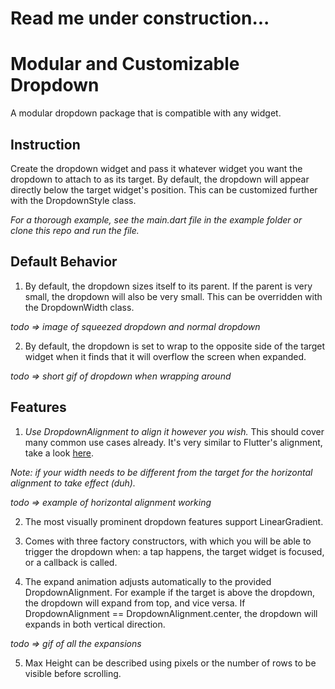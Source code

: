 # Read me under construction...

# Modular and Customizable Dropdown

A modular dropdown package that is compatible with any widget.

## Instruction

Create the dropdown widget and pass it whatever widget you want the dropdown to attach to as its target. 
By default, the dropdown will appear directly below the target widget's position. 
This can be customized further with the DropdownStyle class.

_For a thorough example, see the main.dart file in the example folder or clone this repo and run the file._

## Default Behavior

1. By default, the dropdown sizes itself to its parent. If the parent is very small, the dropdown will also be very small. This can be overridden with the DropdownWidth class.

_todo => image of squeezed dropdown and normal dropdown_
   
2. By default, the dropdown is set to wrap to the opposite side of the target widget when it finds that it will overflow
the screen when expanded. 
   
_todo => short gif of dropdown when wrapping around_


## Features

1. *Use DropdownAlignment to align it however you wish.* This should cover many common use cases already. 
It's very similar to Flutter's alignment, take a look [here](https://github.com/Khongchai/modular_customizable_dropdown/blob/main/lib/classes_and_enums/dropdown_alignment.dart).
   
_Note: if your width needs to be different from the target for the horizontal alignment to take effect (duh)._

_todo => example of horizontal alignment working_

2. The most visually prominent dropdown features support LinearGradient.

3. Comes with three factory constructors, with which you will be able to trigger the dropdown when: a tap happens, the target widget is focused, or a callback is called.

4. The expand animation adjusts automatically to the provided DropdownAlignment. For example if the target is above the dropdown, the dropdown
will expand from top, and vice versa. If DropdownAlignment == DropdownAlignment.center, the dropdown will expands in both vertical direction.
   
_todo => gif of all the expansions_

5. Max Height can be described using pixels or the number of rows to be visible before scrolling.

















